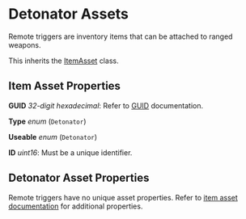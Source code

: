 Detonator Assets
================

Remote triggers are inventory items that can be attached to ranged weapons.

This inherits the [ItemAsset](/ItemAsset/README.md) class.

Item Asset Properties
---------------------

**GUID** *32-digit hexadecimal*: Refer to [GUID](/GUID.md) documentation.

**Type** *enum* (`Detonator`)

**Useable** *enum* (`Detonator`)

**ID** *uint16*: Must be a unique identifier.

Detonator Asset Properties
--------------------------

Remote triggers have no unique asset properties. Refer to [item asset documentation](/ItemAsset/README.md) for additional properties.
